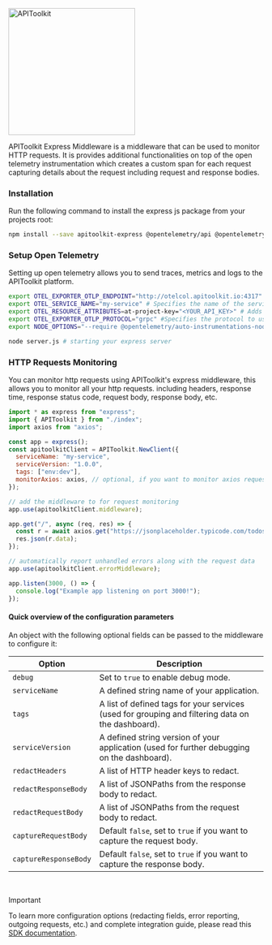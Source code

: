 <p>
<img src="https://apitoolkit.io/assets/img/logo-full.svg" alt="APIToolkit" width="250px" />
</p>

APIToolkit Express Middleware is a middleware that can be used to monitor HTTP requests. It is provides additional functionalities on top of the open telemetry instrumentation which creates a custom span for each request capturing details about the request including request and response bodies.

### Installation

Run the following command to install the express js package from your projects root:

```sh
npm install --save apitoolkit-express @opentelemetry/api @opentelemetry/auto-instrumentations-node
```

### Setup Open Telemetry

Setting up open telemetry allows you to send traces, metrics and logs to the APIToolkit platform.

```sh
export OTEL_EXPORTER_OTLP_ENDPOINT="http://otelcol.apitoolkit.io:4317"
export OTEL_SERVICE_NAME="my-service" # Specifies the name of the service.
export OTEL_RESOURCE_ATTRIBUTES=at-project-key="<YOUR_API_KEY>" # Adds your API KEY to the resource.
export OTEL_EXPORTER_OTLP_PROTOCOL="grpc" #Specifies the protocol to use for the OpenTelemetry exporter.
export NODE_OPTIONS="--require @opentelemetry/auto-instrumentations-node/register"

node server.js # starting your express server
```

### HTTP Requests Monitoring

You can monitor http requests using APIToolkit's express middleware, this allows you to monitor all your http requests. including headers, response time, response status code, request body, response body, etc.

```js
import * as express from "express";
import { APIToolkit } from "./index";
import axios from "axios";

const app = express();
const apitoolkitClient = APIToolkit.NewClient({
  serviceName: "my-service",
  serviceVersion: "1.0.0",
  tags: ["env:dev"],
  monitorAxios: axios, // optional, if you want to monitor axios requests
});

// add the middleware to for request monitoring
app.use(apitoolkitClient.middleware);

app.get("/", async (req, res) => {
  const r = await axios.get("https://jsonplaceholder.typicode.com/todos/1");
  res.json(r.data);
});

// automatically report unhandled errors along with the request data
app.use(apitoolkitClient.errorMiddleware);

app.listen(3000, () => {
  console.log("Example app listening on port 3000!");
});
```

#### Quick overview of the configuration parameters

An object with the following optional fields can be passed to the middleware to configure it:

| Option                | Description                                                                                       |
| --------------------- | ------------------------------------------------------------------------------------------------- |
| `debug`               | Set to `true` to enable debug mode.                                                               |
| `serviceName`         | A defined string name of your application.                                                        |
| `tags`                | A list of defined tags for your services (used for grouping and filtering data on the dashboard). |
| `serviceVersion`      | A defined string version of your application (used for further debugging on the dashboard).       |
| `redactHeaders`       | A list of HTTP header keys to redact.                                                             |
| `redactResponseBody`  | A list of JSONPaths from the response body to redact.                                             |
| `redactRequestBody`   | A list of JSONPaths from the request body to redact.                                              |
| `captureRequestBody`  | Default `false`, set to `true` if you want to capture the request body.                           |
| `captureResponseBody` | Default `false`, set to `true` if you want to capture the response body.                          |

<br />

> [!IMPORTANT]
>
> To learn more configuration options (redacting fields, error reporting, outgoing requests, etc.) and complete integration guide, please read this [SDK documentation](https://apitoolkit.io/docs/sdks/nodejs/expressjs?utm_campaign=devrel&utm_medium=github&utm_source=sdks_readme).
